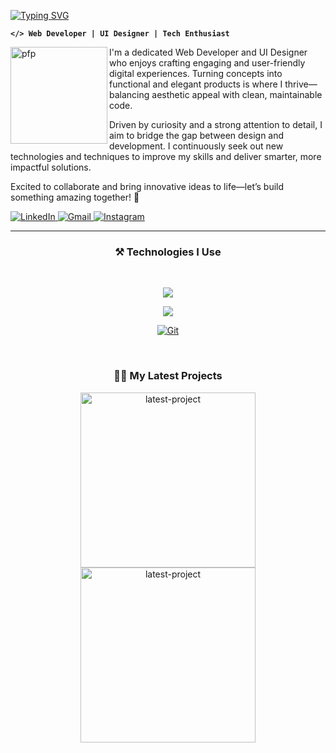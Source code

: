 [![Typing SVG](https://readme-typing-svg.demolab.com?font=Fira+Code&weight=900&size=34&duration=2000&pause=200&color=F7F51D&multiline=true&width=500&height=120&lines=Still+Learning;Currently+learning+Python)](#)

**`</> Web Developer | UI Designer | Tech Enthusiast`** 

<a href="#"><img align="left" width="155px" alt="pfp" src="https://imagizer.imageshack.com/v2/xq70/922/gEdRMC.png" /></a>

I'm a dedicated Web Developer and UI Designer who enjoys crafting engaging and user-friendly digital experiences. Turning concepts into functional and elegant products is where I thrive—balancing aesthetic appeal with clean, maintainable code.

Driven by curiosity and a strong attention to detail, I aim to bridge the gap between design and development. I continuously seek out new technologies and techniques to improve my skills and deliver smarter, more impactful solutions.

Excited to collaborate and bring innovative ideas to life—let’s build something amazing together! 🚀

<a href="https://www.linkedin.com/in/fiqryomaratala/">
  <img alt="LinkedIn" title="Connect on LinkedIn" src="https://img.shields.io/badge/LinkedIn-0077B5?style=for-the-badge&logo=linkedin&logoColor=white"/>
</a>  
<a href="https://mail.google.com/mail/?view=cm&fs=1&to=fiqryomaratala@gmail.com">
  <img alt="Gmail" title="Send me an email" src="https://img.shields.io/badge/Gmail-D14836?style=for-the-badge&logo=gmail&logoColor=white"/>
</a>
<a href="https://www.instagram.com/fiqryoa">
  <img alt="Instagram" title="Follow on Instagram" src="https://img.shields.io/badge/Instagram-E4405F?style=for-the-badge&logo=instagram&logoColor=white"/>
</a>

---
<h3 align="center">⚒️ Technologies I Use</h3><br>

<p align="center">
  <a href="#">
    <img src="https://skillicons.dev/icons?i=html,css,js,python,react,tailwind"/>
  </a>
</p>

<p align="center">
  <a href="#">
    <img src="https://skillicons.dev/icons?i=jquery,php,laravel,dart,flutter,mysql"/>
  </a>
</p>

<p align="center">
  <a href="#">
    <img src="https://skillicons.dev/icons?i=git,github,figma,vscode,postman,npm,vite" alt="Git" />
  </a>
</p>

<br>

<h3 align="center">✍🏽 My Latest Projects </h3>
<p align="center">
  <a href="https://github.com/akbarryyan/rancanginid"><img width="280" src="https://denvercoder1-github-readme-stats.vercel.app/api/pin/?username=akbarryyan&repo=rancanginid&theme=react&bg_color=282828&title_color=F8D866&hide_border=true&icon_color=F8D866&show_icons=true" alt="latest-project"></a>
  <a href="https://github.com/zaki-ramadhan/OrtuPintar-app"><img width="280" src="https://denvercoder1-github-readme-stats.vercel.app/api/pin/?username=zaki-ramadhan&repo=OrtuPintar-app&theme=react&bg_color=282828&title_color=F8D866&hide_border=true&icon_color=F8D866&show_icons=true" alt="latest-project"></a>
</p>
<br>


